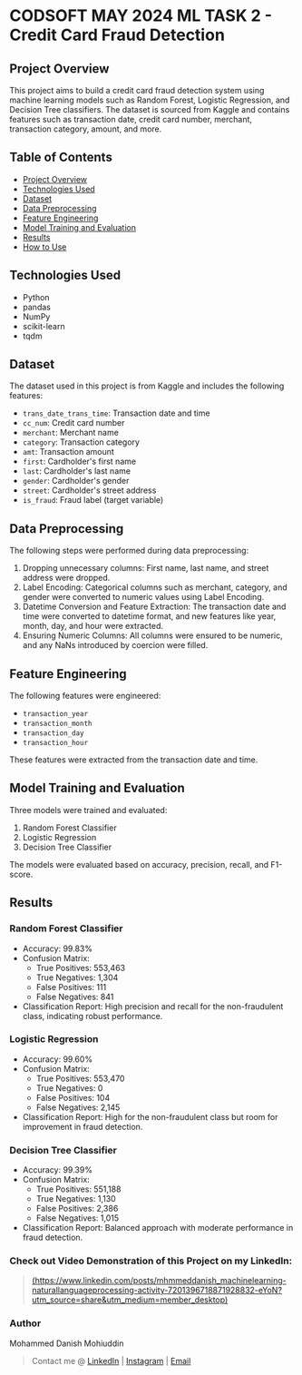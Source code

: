 # CODSOFT MAY 2024 ML TASK 2 - Credit Card Fraud Detection

## Project Overview

This project aims to build a credit card fraud detection system using machine learning models such as Random Forest, Logistic Regression, and Decision Tree classifiers. The dataset is sourced from Kaggle and contains features such as transaction date, credit card number, merchant, transaction category, amount, and more.

## Table of Contents

- [Project Overview](#project-overview)
- [Technologies Used](#technologies-used)
- [Dataset](#dataset)
- [Data Preprocessing](#data-preprocessing)
- [Feature Engineering](#feature-engineering)
- [Model Training and Evaluation](#model-training-and-evaluation)
- [Results](#results)
- [How to Use](#how-to-use)

## Technologies Used

- Python
- pandas
- NumPy
- scikit-learn
- tqdm

## Dataset

The dataset used in this project is from Kaggle and includes the following features:
- `trans_date_trans_time`: Transaction date and time
- `cc_num`: Credit card number
- `merchant`: Merchant name
- `category`: Transaction category
- `amt`: Transaction amount
- `first`: Cardholder's first name
- `last`: Cardholder's last name
- `gender`: Cardholder's gender
- `street`: Cardholder's street address
- `is_fraud`: Fraud label (target variable)

## Data Preprocessing

The following steps were performed during data preprocessing:
1. Dropping unnecessary columns: First name, last name, and street address were dropped.
2. Label Encoding: Categorical columns such as merchant, category, and gender were converted to numeric values using Label Encoding.
3. Datetime Conversion and Feature Extraction: The transaction date and time were converted to datetime format, and new features like year, month, day, and hour were extracted.
4. Ensuring Numeric Columns: All columns were ensured to be numeric, and any NaNs introduced by coercion were filled.

## Feature Engineering

The following features were engineered:
- `transaction_year`
- `transaction_month`
- `transaction_day`
- `transaction_hour`

These features were extracted from the transaction date and time.

## Model Training and Evaluation

Three models were trained and evaluated:
1. Random Forest Classifier
2. Logistic Regression
3. Decision Tree Classifier

The models were evaluated based on accuracy, precision, recall, and F1-score.

## Results

### Random Forest Classifier
- Accuracy: 99.83%
- Confusion Matrix:
  - True Positives: 553,463
  - True Negatives: 1,304
  - False Positives: 111
  - False Negatives: 841
- Classification Report: High precision and recall for the non-fraudulent class, indicating robust performance.

### Logistic Regression
- Accuracy: 99.60%
- Confusion Matrix:
  - True Positives: 553,470
  - True Negatives: 0
  - False Positives: 104
  - False Negatives: 2,145
- Classification Report: High for the non-fraudulent class but room for improvement in fraud detection.

### Decision Tree Classifier
- Accuracy: 99.39%
- Confusion Matrix:
  - True Positives: 551,188
  - True Negatives: 1,130
  - False Positives: 2,386
  - False Negatives: 1,015
- Classification Report: Balanced approach with moderate performance in fraud detection.

### Check out Video Demonstration of this Project on my LinkedIn:

> [(https://www.linkedin.com/posts/mhmmeddanish_machinelearning-naturallanguageprocessing-activity-7201396718871928832-eYoN?utm_source=share&utm_medium=member_desktop)](https://www.linkedin.com/feed/update/urn:li:activity:7202431136365514752/)

### Author

Mohammed Danish Mohiuddin
> Contact me @ [LinkedIn](https://linkedin.com/in/mhmmeddanish/) | [Instagram](https://instagram.com/mhmmeddanishh) | [Email](mailto:dmohiuddin2@gmail.com)
